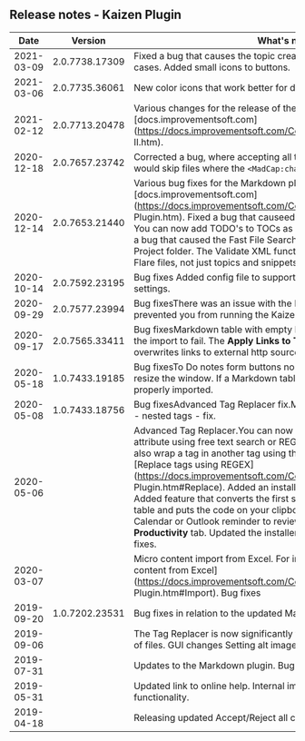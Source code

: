 ## Release notes - Kaizen Plugin

| Date       | Version        | What's new?                                                  |
| ---------- | -------------- | ------------------------------------------------------------ |
| 2021-03-09 | 2.0.7738.17309 | Fixed a bug that causes the topic creator functionality to crash in some cases. Added small icons to buttons. |
| 2021-03-06 | 2.0.7735.36061 | New color icons that work better for dark mode.              |
| 2021-02-12 | 2.0.7713.20478 | Various changes for the release of the separate [docs.improvementsoft.com](https://docs.improvementsoft.com/Content/Documentation/Markdown II.htm). |
| 2020-12-18 | 2.0.7657.23742 | Corrected a bug, where  accepting all tracked changes in a project would skip files where the  `<MadCap:changeData>` element had attributes. |
| 2020-12-14 | 2.0.7653.21440 | Various bug fixes for the Markdown plugin. See [docs.improvementsoft.com](https://docs.improvementsoft.com/Content/Documentation/Markdown Plugin.htm).                                                                                                                            Fixed a bug that causeed the Sort TOC function to crash.                                                                                                                             You can now add TODO's to TOCs as well as topics and snippets.                                                                                                                             Fixed a bug that caused the Fast File Search function to miss files in the Project folder.                                                                                                                            The Validate XML function now supports all types of Flare files, not just topics and snippets. |
| 2020-10-14 | 2.0.7592.23195 | Bug fixes                                                                                                                                                Added config file to support differences in table import settings. |
| 2020-09-29 | 2.0.7577.23994 | Bug fixesThere was an issue with the Markdown plugin license key that prevented you from running the KaizenCommander CLI tool. |
| 2020-09-17 | 2.0.7565.33411 | Bug fixesMarkdown table with empty header elements would cause the import to fail. The **Apply Links to TOC** function no longer overwrites links to external http sources. |
| 2020-05-18 | 1.0.7433.19185 | Bug fixesTo Do notes form buttons no longer disappear when you resize the window. If a Markdown table had HTML code it would not be properly imported. |
| 2020-05-08 | 1.0.7433.18756 | Bug fixesAdvanced Tag Replacer fix.Markdown export fix.Tag replacer - nested tags - fix. |
| 2020-05-06 |                | Advanced Tag Replacer.You  can now search and replace tags with any attribute using free text  search or REGEX. Additionally - you can now also wrap a tag in another  tag using the Advanced Tag Replacer. See [Replace tags using REGEX](https://docs.improvementsoft.com/Content/Documentation/Kaizen Plugin.htm#Replace).                                        Added an installation helper for KaizenScripts.                                         Added feature that converts the first sheet of an Excel file to a HTML table and puts the code on your clipboard.                                        You can now add a Google Calendar or Outlook reminder to review a specific topic from the **Productivity** tab.                                        Updated the installer to work for Flare 2020.                                        Bug fixes. |
| 2020-03-07 |                | Micro content import from Excel. For instructions, see [Import micro content from Excel](https://docs.improvementsoft.com/Content/Documentation/Kaizen Plugin.htm#Import).                                        Bug fixes |
| 2019-09-20 | 1.0.7202.23531 | Bug fixes in relation to the updated Markdown plugin.        |
| 2019-09-06 |                | The Tag Replacer is now significantly faster to use in projects with a lot of files.                                         GUI changes                                         Setting alt image texts in batch                                        Statistics feature |
| 2019-07-31 |                | Updates to the Markdown plugin.                                         Bug fixes. |
| 2019-05-31 |                | Updated link to online help.                                         Internal improvements to the Quick PDF functionality. |
| 2019-04-18 |                | Releasing updated Accept/Reject all changes-functionality.   |